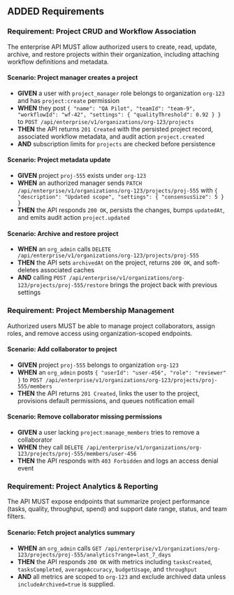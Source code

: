 ## ADDED Requirements

### Requirement: Project CRUD and Workflow Association
The enterprise API MUST allow authorized users to create, read, update, archive, and restore projects within their organization, including attaching workflow definitions and metadata.

#### Scenario: Project manager creates a project
- **GIVEN** a user with `project_manager` role belongs to organization `org-123` and has `project:create` permission
- **WHEN** they post `{ "name": "QA Pilot", "teamId": "team-9", "workflowId": "wf-42", "settings": { "qualityThreshold": 0.92 } }` to `POST /api/enterprise/v1/organizations/org-123/projects`
- **THEN** the API returns `201 Created` with the persisted project record, associated workflow metadata, and audit action `project.created`
- **AND** subscription limits for `projects` are checked before persistence

#### Scenario: Project metadata update
- **GIVEN** project `proj-555` exists under `org-123`
- **WHEN** an authorized manager sends `PATCH /api/enterprise/v1/organizations/org-123/projects/proj-555` with `{ "description": "Updated scope", "settings": { "consensusSize": 5 } }`
- **THEN** the API responds `200 OK`, persists the changes, bumps `updatedAt`, and emits audit action `project.updated`

#### Scenario: Archive and restore project
- **WHEN** an `org_admin` calls `DELETE /api/enterprise/v1/organizations/org-123/projects/proj-555`
- **THEN** the API sets `archivedAt` on the project, returns `200 OK`, and soft-deletes associated caches
- **AND** calling `POST /api/enterprise/v1/organizations/org-123/projects/proj-555/restore` brings the project back with previous settings

### Requirement: Project Membership Management
Authorized users MUST be able to manage project collaborators, assign roles, and remove access using organization-scoped endpoints.

#### Scenario: Add collaborator to project
- **GIVEN** project `proj-555` belongs to organization `org-123`
- **WHEN** an `org_admin` posts `{ "userId": "user-456", "role": "reviewer" }` to `POST /api/enterprise/v1/organizations/org-123/projects/proj-555/members`
- **THEN** the API returns `201 Created`, links the user to the project, provisions default permissions, and queues notification email

#### Scenario: Remove collaborator missing permissions
- **GIVEN** a user lacking `project:manage_members` tries to remove a collaborator
- **WHEN** they call `DELETE /api/enterprise/v1/organizations/org-123/projects/proj-555/members/user-456`
- **THEN** the API responds with `403 Forbidden` and logs an access denial event

### Requirement: Project Analytics & Reporting
The API MUST expose endpoints that summarize project performance (tasks, quality, throughput, spend) and support date range, status, and team filters.

#### Scenario: Fetch project analytics summary
- **WHEN** an `org_admin` calls `GET /api/enterprise/v1/organizations/org-123/projects/proj-555/analytics?range=last_7_days`
- **THEN** the API responds `200 OK` with metrics including `tasksCreated`, `tasksCompleted`, `averageAccuracy`, `budgetUsage`, and `throughput`
- **AND** all metrics are scoped to `org-123` and exclude archived data unless `includeArchived=true` is supplied.
